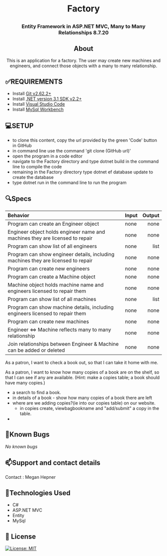 # <h1 align = "center"> Factory

## <h3 align = "center"> Entity Framework in ASP.NET MVC, Many to Many Relationships 8.7.20

## <h2 align = "center"> About

<p align = "center"> This is an application for a factory. The user may create new machines and engineers, and connect those objects with a many to many relationship.

## **✅REQUIREMENTS**
* Install [Git v2.62.2+](https://git-scm.com/downloads/)
* Install [.NET version 3.1 SDK v2.2+](https://dotnet.microsoft.com/download/dotnet-core/2.2)
* Install [Visual Studio Code](https://code.visualstudio.com/)
* Install [MySql Workbench](https://www.mysql.com/products/workbench/)

## **💻SETUP**
* to clone this content, copy the url provided by the green 'Code' button in GitHub
* in command line use the command 'git clone (GitHub url)'
* open the program in a code editor
* navigate to the Factory directory and type dotnet build in the command line to compile the code
* remaining in the Factory directory type dotnet ef database update to create the database
* type dotnet run in the command line to run the program


## 🔍Specs

| Behavior    | Input | Output |
| :---------- | ----- | -----: |
| Program can create an Engineer object | none | none |
| Engineer object holds engineer name and machines they are licensed to repair | none | none |
| Program can show list of all engineers | none | list |
| Program can show engineer details, including machines they are licensed to repair | none | none |
| Program can create new engineers | none | none |
| Program can create a Machine object | none | none |
| Machine object holds machine name and engineers licensed to repair them | none | none |
| Program can show list of all machines | none | list |
| Program can show machine details, including engineers licensed to repair them | none | none |
| Program can create new machines | none | none |
| Engineer <=> Machine reflects many to many relationship | none | none |
| Join relationships between Engineer & Machine can be added or deleted | none | none |

As a patron, I want to check a book out, so that I can take it home with me.

As a patron, I want to know how many copies of a book are on the shelf, so that I can see if any are available. (Hint: make a copies table; a book should have many copies.)

- a search to find a book. 
- in details of a book - show how many copies of a book there are left
- where are we adding copies?(ie into our copies table) on our website.  
    - in copies create, viewbagbookname and "add/submit" a copy in the table.
- 

## 🐛Known Bugs

_No known bugs_

## 📫Support and contact details

Contact : Megan Hepner

## 🔧Technologies Used

* C#
* ASP.NET MVC
* Entity
* MySql


## **📘 License**
[![License: MIT](https://img.shields.io/badge/License-MIT-yellow.svg)](https://opensource.org/licenses/MIT)

